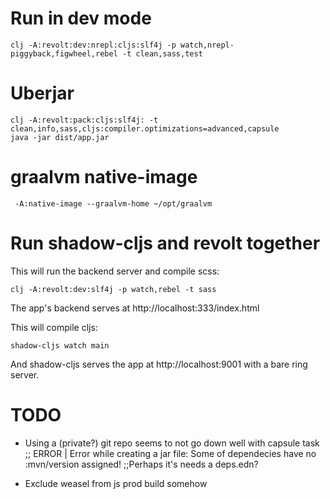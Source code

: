 # Run in dev mode

    clj -A:revolt:dev:nrepl:cljs:slf4j -p watch,nrepl-piggyback,figwheel,rebel -t clean,sass,test

# Uberjar

    clj -A:revolt:pack:cljs:slf4j: -t clean,info,sass,cljs:compiler.optimizations=advanced,capsule
    java -jar dist/app.jar

# graalvm native-image
     -A:native-image --graalvm-home ~/opt/graalvm


# Run shadow-cljs and revolt together

This will run the backend server and compile scss:

    clj -A:revolt:dev:slf4j -p watch,rebel -t sass
    
The app's backend serves at http://localhost:333/index.html
    
This will compile cljs:
 
    shadow-cljs watch main
    
 And shadow-cljs serves the app at http://localhost:9001 with a bare ring server.
 
# TODO

- Using a (private?) git repo seems to not go down well with capsule task
;; ERROR | Error while creating a jar file: Some of dependecies have no :mvn/version assigned!
;;Perhaps it's needs a deps.edn?

- Exclude weasel from js prod build somehow
